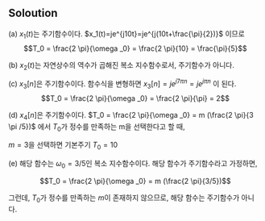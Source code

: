 ## Soloution


(a) $x_1(t)$는 주기함수이다.
$x_1(t)=je^{j10t}=je^{j(10t+\frac{\pi}{2})}$ 이므로
$$T_0 = \frac{2 \pi}{\omega _0} = \frac{2 \pi}{10} = \frac{\pi}{5}$$


(b) $x_2(t)$는 자연상수의 역수가 곱해진 복소 지수함수로서, 주기함수가 아니다.


(c) $x_3[n]$은 주기함수이다. 함수식을 변형하면
$x_3[n] = je^{j7 \pi n} = je^{j \pi n}$ 이 된다.
$$T_0 = \frac{2 \pi}{\omega _0} = \frac{2 \pi}{\pi} = 2$$


(d) $x_4[n]$은 주기함수이다. 
$T_0 = \frac{2 \pi}{\omega _0} = m (\frac{2 \pi}{3 \pi /5})$ 에서 $T_0$가 정수를 만족하는 m을 선택한다고 할 때,

$m = 3$을 선택하면 기본주기 $T_0 = 10$ 


(e) 해당 함수는 $\omega _0 = 3/5$인 복소 지수함수이다. 해당 함수가 주기함수라고 가정하면,

$$T_0 = \frac{2 \pi}{\omega _0} = m (\frac{2 \pi}{3/5})$$

그런데, $T_0$가 정수를 만족하는 $m$이 존재하지 않으므로, 해당 함수는 주기함수가 아니다. 


